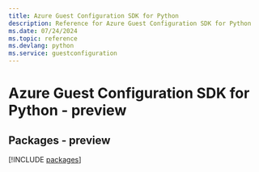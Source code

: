 ```yaml
---
title: Azure Guest Configuration SDK for Python
description: Reference for Azure Guest Configuration SDK for Python
ms.date: 07/24/2024
ms.topic: reference
ms.devlang: python
ms.service: guestconfiguration
---
```

# Azure Guest Configuration SDK for Python - preview
## Packages - preview
[!INCLUDE [packages](guest-configuration-index.md)]